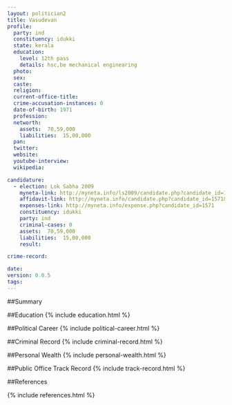 ```yaml
---
layout: politician2
title: Vasudevan
profile: 
  party: ind
  constituency: idukki
  state: kerala
  education: 
    level: 12th pass
    details: hsc,be mechanical enginearing
  photo: 
  sex: 
  caste: 
  religion: 
  current-office-title: 
  crime-accusation-instances: 0
  date-of-birth: 1971
  profession: 
  networth: 
    assets:  70,59,000
    liabilities:  15,00,000
  pan: 
  twitter: 
  website: 
  youtube-interview: 
  wikipedia: 

candidature: 
  - election: Lok Sabha 2009
    myneta-link: http://myneta.info/ls2009/candidate.php?candidate_id=1571
    affidavit-link: http://myneta.info/candidate.php?candidate_id=1571&scan=original
    expenses-link: http://myneta.info/expense.php?candidate_id=1571
    constituency: idukki 
    party: ind
    criminal-cases: 0
    assets:  70,59,000
    liabilities:  15,00,000
    result:  

crime-record: 

date: 
version: 0.0.5
tags: 
---
```

##Summary


##Education
{% include education.html %}


##Political Career
{% include political-career.html %}


##Criminal Record
{% include criminal-record.html %}


##Personal Wealth
{% include personal-wealth.html %}


##Public Office Track Record
{% include track-record.html %}


##References


{% include references.html %}
